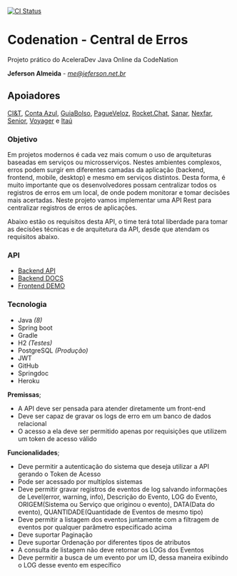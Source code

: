 [![CI Status](https://github.com/jefersonalmeida/api-codenation-error-center/workflows/CI/badge.svg)](https://github.com/jefersonalmeida/api-codenation-error-center)

# Codenation - Central de Erros
Projeto prático do AceleraDev Java Online da CodeNation

**Jeferson Almeida** - *me@jeferson.net.br*

## Apoiadores

[CI&T](https://br.ciandt.com/), [Conta Azul](https://contaazul.com.br), [GuiaBolso](https://guiabolso.com.br), [PagueVeloz](https://www.pagueveloz.com.br/), [Rocket.Chat](https://rocket.chat), [Sanar](https://www.sanarmed.com/), [Nexfar](https://nexfar.com.br/#/), [Senior](https://www.senior.com.br/), [Voyager](https://www.voyagerportal.com/company/) e [Itaú](https://itau.com.br)

### Objetivo
Em projetos modernos é cada vez mais comum o uso de arquiteturas baseadas em serviços ou microsserviços. Nestes ambientes complexos, erros podem surgir em diferentes camadas da aplicação (backend, frontend, mobile, desktop) e mesmo em serviços distintos. Desta forma, é muito importante que os desenvolvedores possam centralizar todos os registros de erros em um local, de onde podem monitorar e tomar decisões mais acertadas. Neste projeto vamos implementar uma API Rest para centralizar registros de erros de aplicações.

Abaixo estão os requisitos desta API, o time terá total liberdade para tomar as decisões técnicas e de arquitetura da API, desde que atendam os requisitos abaixo.

### API

- [Backend API](https://codenation-error-center.herokuapp.com)
- [Backend DOCS](https://codenation-error-center.herokuapp.com/swagger-ui.html)
- [Frontend DEMO](https://codenation-java.jeferson.net.br)

### Tecnologia
- Java *(8)*
- Spring boot
- Gradle
- H2 *(Testes)*
- PostgreSQL *(Produção)*
- JWT
- GitHub
- Springdoc
- Heroku

**Premissas**;

* A API deve ser pensada para atender diretamente um front-end
* Deve ser capaz de gravar os logs de erro em um banco de dados relacional
* O acesso a ela deve ser permitido apenas por requisições que utilizem um token de acesso válido &nbsp;

**Funcionalidades**;
* Deve permitir a autenticação do sistema que deseja utilizar a API gerando o Token de Acesso
* Pode ser acessado por multiplos sistemas
* Deve permitir gravar registros de eventos de log salvando informações de Level(error, warning, info), Descrição do Evento, LOG do Evento, ORIGEM(Sistema ou Serviço que originou o evento), DATA(Data do evento), QUANTIDADE(Quantidade de Eventos de mesmo tipo)
* Deve permitir a listagem dos eventos juntamente com a filtragem de eventos por qualquer parâmetro especificado acima
* Deve suportar Paginação
* Deve suportar Ordenação por diferentes tipos de atributos
* A consulta de listagem não deve retornar os LOGs dos Eventos
* Deve permitir a busca de um evento por um ID, dessa maneira exibindo o LOG desse evento em específico
